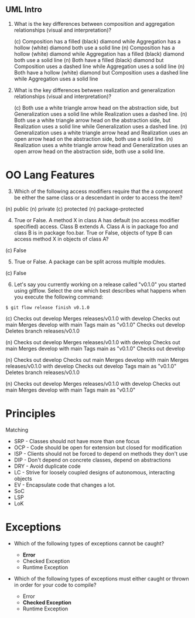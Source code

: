 ## UML Intro

1. What is the key differences between composition and aggregation relationships (visual and interpretation)?

   (c) Composition has a filled (black) diamond while Aggregation has a hollow (white) diamond both use a solid line
   (n) Composition has a hollow (white) diamond while Aggregation has a filled (black) diamond both use a solid line
   (n) Both have a filled (black) diamond but Composition uses a dashed line while Aggregation uses a solid line
   (n) Both have a hollow (white) diamond but Composition uses a dashed line while Aggregation uses a solid line

2. What is the key differences between realization and generalization relationships (visual and interpretation)?

   (c) Both use a white triangle arrow head on the abstraction side, but Generalization uses a solid line while Realization uses a dashed line.
   (n) Both use a white triangle arrow head on the abstraction side, but Realization uses a solid line while Generalization uses a dashed line.
   (n) Generalization uses a white triangle arrow head and Realization uses an open arrow head on the abstraction side, both use a solid line.
   (n) Realization uses a white triangle arrow head and Generalization uses an open arrow head on the abstraction side, both use a solid line.

# OO Lang Features

3. Which of the following access modifiers require that the a component be either the same class or a descendant in order to access the item?

  (n) public
  (n) private
  (c) protected
  (n) package-protected

4. True or False. A method X in class A has default (no access modifier specified) access. Class B extends A. Class A is in package foo and class B is in package foo.bar. True or False, objects of type B can access method X in objects of class A?

  (c) False

5. True or False. A package can be split across multiple modules.

  (c) False

6. Let's say you currently working on a release called "v0.1.0" you started using gitflow. Select the one which best describes what happens when you execute the following command:

  `$ git flow release finish v0.1.0`

  (c)  Checks out develop
       Merges releases/v0.1.0 with develop
       Checks out main
       Merges develop with main
       Tags main as "v0.1.0"
       Checks out develop
       Deletes branch releases/v0.1.0

  (n)  Checks out develop
       Merges releases/v0.1.0 with develop
       Checks out main
       Merges develop with main
       Tags main as "v0.1.0"
       Checks out develop

  (n)  Checks out develop
       Checks out main
       Merges develop with main
       Merges releases/v0.1.0 with develop
       Checks out develop
       Tags main as "v0.1.0"
       Deletes branch releases/v0.1.0

  (n)  Checks out develop
       Merges releases/v0.1.0 with develop
       Checks out main
       Merges develop with main
       Tags main as "v0.1.0"

# Principles

Matching

* SRP - Classes should not have more than one focus
* OCP - Code should be open for extension but closed for modification
* ISP - Clients should not be forced to depend on methods they don't use
* DIP - Don't depend on concrete classes, depend on abstractions
* DRY - Avoid duplicate code
* LC - Strive for loosely coupled designs of autonomous, interacting objects
* EV - Encapsulate code that changes a lot.
* SoC
* LSP
* LoK

# Exceptions

* Which of the following types of exceptions cannot be caught?
  - **Error**
  - Checked Exception
  - Runtime Exception

* Which of the following types of exceptions must either caught or thrown in order for your code to compile?
  - Error
  - **Checked Exception**
  - Runtime Exception
